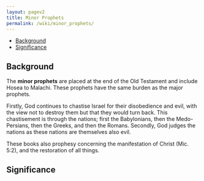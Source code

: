 ```yaml
---
layout: pagev2
title: Minor Prophets
permalink: /wiki/minor_prophets/
---
```

- [Background](#background)
- [Significance](#significance)

## Background

The **minor prophets** are placed at the end of the Old Testament and include Hosea to Malachi. These prophets have the same burden as the major prophets. 

Firstly, God continues to chastise Israel for their disobedience and evil, with the view not to destroy them but that they would turn back. This chastisement is through the nations; first the Babylonians, then the Medo-Persians, then the Greeks, and then the Romans. Secondly, God judges the nations as these nations are themselves also evil.

These books also prophesy concerning the manifestation of Christ (Mic. 5:2), and the restoration of all things.

## Significance
